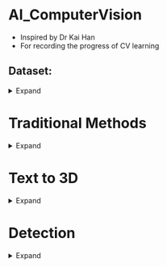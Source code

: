 # AI_ComputerVision

- Inspired by Dr Kai Han
- For recording the progress of CV learning

## Dataset:

<details>
  <summary > Expand </summary>

  ### coco
  1. https://cocodataset.org/#download
  2. https://github.com/cocodataset/cocoapi.git


  ### Data Preprocessing

  1. Tiny image strategy:

    i) https://groups.csail.mit.edu/vision/TinyImages/
    ii) https://openreview.net/pdf?id=s-e2zaAlG3I

  ```bash
  ```

</details>

# Traditional Methods

<details>
  <summary > Expand </summary>
  1. Stitching

      SIFT and Harris corner detection
      https://www.cs.tau.ac.il/~turkel/imagepapers/comparison_sift-harris-corner.pdf

  ```bash
  ```

</details>



# Text to 3D

<details>
  <summary > Expand </summary>

  ```bash
  ```

  ## Diffusion models

  1. DreamFusion:

      Nerf + Stable Diffusion + DMTet
      1 hour for 1 case

      https://dreamfusion3d.github.io
      They didn't provide the official code, but there is a reliable third-party reproduction you can leverage:
      https://github.com/ashawkey/stable-dreamfusion

      Personal Ammendment
      https://github.com/Justinfungi/stable-dreamfusion/tree/HKUproject

</details>



# Detection

<details>
  <summary > Expand </summary>

  ```bash
  ```

  ## Yolov7
  1. Fintuning - A detailed workflow (For starter)
  | First Header  | Second Header |
  | ------------- | ------------- |
  | Data  | Roboflow  (Suceess, easy, with UI, folder config)  |
  | Training  | !python train.py --workers 8 --device 0 --batch-size 32 --data Customization/data.yaml --img 640 640 --cfg cfg/training/yolov7.yaml --weights 'Customization/yolov7_training.pt' --name yolov7-custom --hyp data/hyp.scratch.custom.yaml  |
  | Explanation | --data Customization/data.yaml: change to the folder you want, data config file. <br> |
  | Customization/data.yaml | Attach below |
  | Error1 | torch.cuda.OutOfMemoryError: CUDA out of memory. Tried to allocate 200.00 MiB (GPU 0; 10.76 GiB total capacity; 9.63 GiB already allocated; 36.44 MiB free; 9.75 GiB reserved in total by PyTorch) |

  ``` bash
  train: Customization/train/images #Path
  val: Customization/valid/images #Path
  nc: 4 # number of class
  names: ['Net', 'Player1', 'Player2', 'Tennis Ball'] # lable name

  ```

</details>
